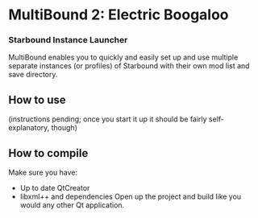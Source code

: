 # MultiBound 2: Electric Boogaloo
### Starbound Instance Launcher
MultiBound enables you to quickly and easily set up and use multiple separate instances (or profiles) of Starbound with their own mod list and save directory.

## How to use
(instructions pending; once you start it up it should be fairly self-explanatory, though)

## How to compile
Make sure you have:
- Up to date QtCreator
- libxml++ and dependencies
Open up the project and build like you would any other Qt application.
